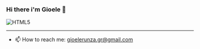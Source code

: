 ### Hi there i'm Gioele 👋

![HTML5](https://img.shields.io/badge/html5-%23E34F26.svg?style=for-the-badge&logo=html5&logoColor=white)

---

- 📫 How to reach me: gioelerunza.gr@gmail.com

